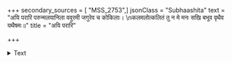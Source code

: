 +++
secondary_sources = [ "MSS_2753",]
jsonClass = "Subhaashita"
text = "अयि परारि परुन्मलयानिला ववुरमी जगुरेव च कोकिलाः।  \nकलमलोत्कलितं तु न मे मनः सखि बभूव वृथैव यथैषमः॥"
title = "अयि परारि"

+++

<details><summary>Text</summary>

अयि परारि परुन्मलयानिला ववुरमी जगुरेव च कोकिलाः।  
कलमलोत्कलितं तु न मे मनः सखि बभूव वृथैव यथैषमः॥
</details>
